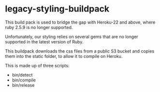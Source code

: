 # legacy-styling-buildpack

This build pack is used to bridge the gap with Heroku-22 and above, where ruby 2.5.9  is no longer supported.

Unfortunately, our styling relies on several gems that are no longer supported in the latest version of Ruby.

This buildpack downloads the css files from a public S3 bucket and copies them into the static folder, to allow it to compile on Heroku.

This is made up of three scripts:
- bin/detect
- bin/compile
- bin/release